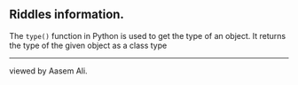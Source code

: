 Riddles information.
--------------------

The `type()` function in Python is used to get the type of an object. It returns the type of the given object as a class type


-----------
viewed by Aasem Ali.

